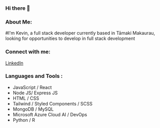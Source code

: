 ### Hi there 👋 

### About Me: 
#I'm Kevin, a full stack developer currently based in Tāmaki Makaurau, looking for opportunities to develop in full stack development 

### Connect with me: 
[LinkedIn](https://www.linkedin.com/in/kevintsy/)

### Languages and Tools :
- JavaScript / React
- Node JS/ Express JS
- HTML / CSS
- Tailwind / Styled Components / SCSS
- MongoDB / MySQL
- Microsoft Azure Cloud AI / DevOps 
- Python / R 


<!--
**ktay074/ktay074** is a ✨ _special_ ✨ repository because its `README.md` (this file) appears on your GitHub profile.

Here are some ideas to get you started:

- 🔭 I’m currently working on ...
- 🌱 I’m currently learning ...
- 👯 I’m looking to collaborate on ...
- 🤔 I’m looking for help with ...
- 💬 Ask me about ...
- 📫 How to reach me: ...
- 😄 Pronouns: ...
- ⚡ Fun fact: ...
-->
